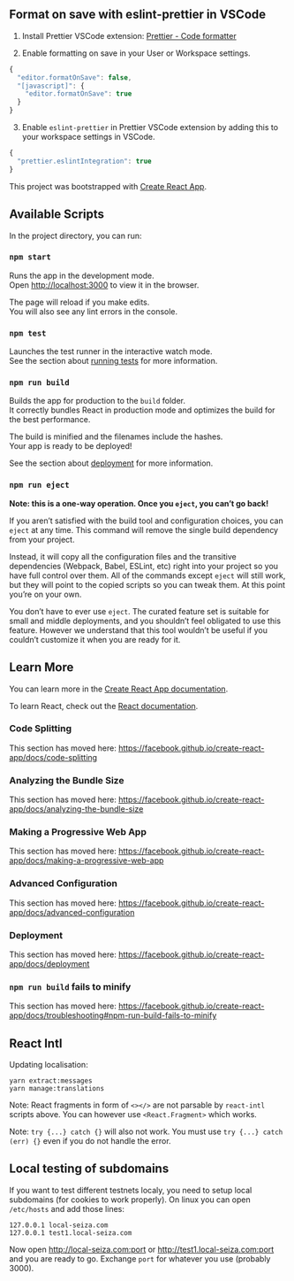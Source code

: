 ## Format on save with eslint-prettier in VSCode
1. Install Prettier VSCode extension: [Prettier - Code formatter](https://marketplace.visualstudio.com/items?itemName=esbenp.prettier-vscode)

2. Enable formatting on save in your User or Workspace settings.
```javascript
{
  "editor.formatOnSave": false,
  "[javascript]": {
    "editor.formatOnSave": true
  }
}
```

3. Enable `eslint-prettier` in Prettier VSCode extension by adding this to your workspace settings in VSCode.
```javascript
{
  "prettier.eslintIntegration": true
}
```

This project was bootstrapped with [Create React App](https://github.com/facebook/create-react-app).

## Available Scripts

In the project directory, you can run:

### `npm start`

Runs the app in the development mode.<br>
Open [http://localhost:3000](http://localhost:3000) to view it in the browser.

The page will reload if you make edits.<br>
You will also see any lint errors in the console.

### `npm test`

Launches the test runner in the interactive watch mode.<br>
See the section about [running tests](https://facebook.github.io/create-react-app/docs/running-tests) for more information.

### `npm run build`

Builds the app for production to the `build` folder.<br>
It correctly bundles React in production mode and optimizes the build for the best performance.

The build is minified and the filenames include the hashes.<br>
Your app is ready to be deployed!

See the section about [deployment](https://facebook.github.io/create-react-app/docs/deployment) for more information.

### `npm run eject`

**Note: this is a one-way operation. Once you `eject`, you can’t go back!**

If you aren’t satisfied with the build tool and configuration choices, you can `eject` at any time. This command will remove the single build dependency from your project.

Instead, it will copy all the configuration files and the transitive dependencies (Webpack, Babel, ESLint, etc) right into your project so you have full control over them. All of the commands except `eject` will still work, but they will point to the copied scripts so you can tweak them. At this point you’re on your own.

You don’t have to ever use `eject`. The curated feature set is suitable for small and middle deployments, and you shouldn’t feel obligated to use this feature. However we understand that this tool wouldn’t be useful if you couldn’t customize it when you are ready for it.

## Learn More

You can learn more in the [Create React App documentation](https://facebook.github.io/create-react-app/docs/getting-started).

To learn React, check out the [React documentation](https://reactjs.org/).

### Code Splitting

This section has moved here: https://facebook.github.io/create-react-app/docs/code-splitting

### Analyzing the Bundle Size

This section has moved here: https://facebook.github.io/create-react-app/docs/analyzing-the-bundle-size

### Making a Progressive Web App

This section has moved here: https://facebook.github.io/create-react-app/docs/making-a-progressive-web-app

### Advanced Configuration

This section has moved here: https://facebook.github.io/create-react-app/docs/advanced-configuration

### Deployment

This section has moved here: https://facebook.github.io/create-react-app/docs/deployment

### `npm run build` fails to minify

This section has moved here: https://facebook.github.io/create-react-app/docs/troubleshooting#npm-run-build-fails-to-minify

## React Intl

Updating localisation:

    yarn extract:messages
    yarn manage:translations

Note: React fragments in form of `<></>` are not parsable by `react-intl` scripts above. You can however use `<React.Fragment>` which works.

Note: `try {...} catch {}` will also not work. You must use `try {...} catch (err) {}` even if you do not handle the error.

## Local testing of subdomains

If you want to test different testnets localy, you need to setup local subdomains (for cookies to work properly).
On linux you can open `/etc/hosts` and add those lines:

    127.0.0.1 local-seiza.com
    127.0.0.1 test1.local-seiza.com
   
Now open http://local-seiza.com:port or http://test1.local-seiza.com:port and you are ready to go. Exchange `port` for whatever you use (probably 3000).

